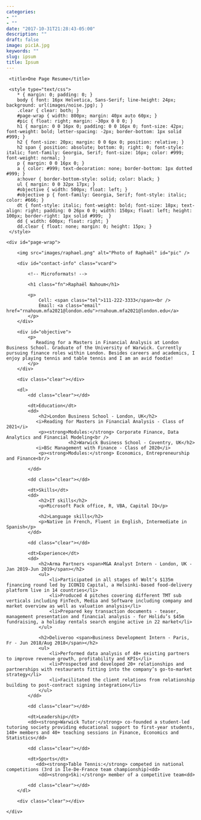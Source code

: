```yaml
---
categories:
- ""
- ""
date: "2017-10-31T21:28:43-05:00"
description: ""
draft: false
image: pic1A.jpg
keywords: ""
slug: ipsum
title: Ipsum
---
```


<!DOCTYPE html PUBLIC "-//W3C//DTD XHTML 1.0 Strict//EN"
"https://nahoum-raphael-website.netlify.app/blogs/aliquam/">

<html xmlns="https://nahoum-raphael-website.netlify.app/blogs/aliquam/" xml:lang="en" lang="en">

<head>
     <meta http-equiv="Content-Type" content="text/html; charset=utf-8"/>

     <title>One Page Resume</title>

     <style type="text/css">
        * { margin: 0; padding: 0; }
        body { font: 16px Helvetica, Sans-Serif; line-height: 24px; background: url(images/noise.jpg); }
        .clear { clear: both; }
        #page-wrap { width: 800px; margin: 40px auto 60px; }
        #pic { float: right; margin: -30px 0 0 0; }
        h1 { margin: 0 0 16px 0; padding: 0 0 16px 0; font-size: 42px; font-weight: bold; letter-spacing: -2px; border-bottom: 1px solid #999; }
        h2 { font-size: 20px; margin: 0 0 6px 0; position: relative; }
        h2 span { position: absolute; bottom: 0; right: 0; font-style: italic; font-family: Georgia, Serif; font-size: 16px; color: #999; font-weight: normal; }
        p { margin: 0 0 16px 0; }
        a { color: #999; text-decoration: none; border-bottom: 1px dotted #999; }
        a:hover { border-bottom-style: solid; color: black; }
        ul { margin: 0 0 32px 17px; }
        #objective { width: 500px; float: left; }
        #objective p { font-family: Georgia, Serif; font-style: italic; color: #666; }
        dt { font-style: italic; font-weight: bold; font-size: 18px; text-align: right; padding: 0 26px 0 0; width: 150px; float: left; height: 100px; border-right: 1px solid #999;  }
        dd { width: 600px; float: right; }
        dd.clear { float: none; margin: 0; height: 15px; }
     </style>
</head>

<body>

    <div id="page-wrap">
    
        <img src="images/raphael.png" alt="Photo of Raphaël" id="pic" />
    
        <div id="contact-info" class="vcard">
        
            <!-- Microformats! -->
        
            <h1 class="fn">Raphaël Nahoum</h1>
        
            <p>
                Cell: <span class="tel">111-222-3333</span><br />
                Email: <a class="email" href="rnahoum.mfa2021@london.edu">rnahoum.mfa2021@london.edu</a>
            </p>
        </div>
                
        <div id="objective">
            <p>
               Reading for a Masters in Financial Analysis at London Business School. Graduate of the University of Warwick. Currently pursuing finance roles within London. Besides careers and academics, I enjoy playing tennis and table tennis and I am an avid foodie!
            </p>
        </div>
        
        <div class="clear"></div>
        
        <dl>
            <dd class="clear"></dd>
            
            <dt>Education</dt>
            <dd>
                <h2>London Business School - London, UK</h2>
               <i>Reading for Masters in Financial Analysis - Class of 2021</i>
                <p><strong>Modules:</strong> Corporate Finance, Data Analytics and Financial Modeling<br />
                           <h2>Warwick Business School - Coventry, UK</h2>
               <i>BSc Management with Finance - Class of 2020</i>
                <p><strong>Modules:</strong> Economics, Entrepreneurship and Finance<br/> 
                
            </dd>
            
            <dd class="clear"></dd>
            
            <dt>Skills</dt>
            <dd>
                <h2>IT skills</h2>
                <p>Microsoft Pack office, R, VBA, Capital IQ</p>
                
                <h2>Language skills</h2>
                <p>Native in French, Fluent in English, Intermediate in Spanish</p>
            </dd>
            
            <dd class="clear"></dd>
            
            <dt>Experience</dt>
            <dd>
                <h2>Arma Partners <span>M&A Analyst Intern - London, UK - Jan 2019-Jun 2019</span></h2>
                <ul>
                    <li>Participated in all stages of Wolt’s $135m financing round led by ICONIQ Capital, a Helsinki-based food-delivery platform live in 14 countries</li>
                    <li>Produced 4 pitches covering different TMT sub verticals including FinTech, Media and Software including company and market overview as well as valuation analysis</li>
                    <li>Prepared key transaction documents - teaser, management presentation and financial analysis - for Holidu’s $45m fundraising, a holiday rentals search engine active in 22 market</li>
                </ul>
                
                <h2>Deliveroo <span>Business Development Intern - Paris, Fr - Jun 2018/Aug 2018</span></h2>
                <ul>
                    <li>Performed data analysis of 40+ existing partners to improve revenue growth, profitability and KPIs</li>
                    <li>Prospected and developed 20+ relationships and partnerships with restaurants fitting into the company’s go-to-market strategy</li>
                    <li>Facilitated the client relations from relationship building to post-contract signing integration</li>
                </ul> 
            </dd>
            
            <dd class="clear"></dd>
            
            <dt>Leadership</dt>
            <dd><strong>Warwick Tutor:</strong> co-founded a student-led tutoring society providing educational support to first-year students, 140+ members and 40+ teaching sessions in Finance, Economics and Statistics</dd>
            
            <dd class="clear"></dd>
            
            <dt>Sports</dt>
               <dd><strong>Table Tennis:</strong> competed in national competitions (3rd in Île-De-France team championship)<dd>
                <dd><strong>Ski:</strong> member of a competitive team<dd>
            
            <dd class="clear"></dd>
        </dl>
        
        <div class="clear"></div>
    
    </div>

</body>

</html>